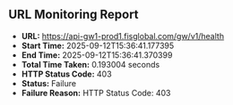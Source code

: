 ## URL Monitoring Report

- **URL:** https://api-gw1-prod1.fisglobal.com/gw/v1/health
- **Start Time:** 2025-09-12T15:36:41.177395
- **End Time:** 2025-09-12T15:36:41.370399
- **Total Time Taken:** 0.193004 seconds
- **HTTP Status Code:** 403
- **Status:** Failure
- **Failure Reason:** HTTP Status Code: 403
